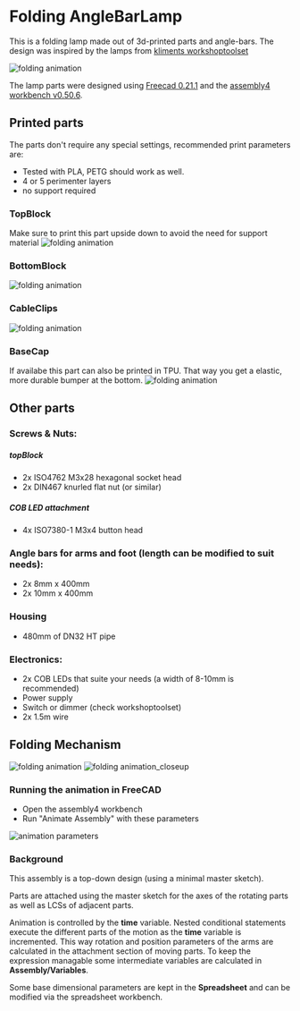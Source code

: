 # Folding AngleBarLamp

This is a folding lamp made out of 3d-printed parts and angle-bars. The design
was inspired by the lamps from 
[kliments workshoptoolset](https://github.com/kliment/workshoptoolset)

![folding animation](images/angleBarLamp.png "")

The lamp parts were designed using [Freecad 0.21.1](https://www.freecad.org/)
and the
[assembly4 workbench v0.50.6](https://github.com/Zolko-123/FreeCAD_Assembly4).

## Printed parts

The parts don't require any special settings, recommended print parameters are:

* Tested with PLA, PETG should work as well.
* 4 or 5 perimenter layers
* no support required

### TopBlock

Make sure to print this part upside down to avoid the need for support material
![folding animation](images/topBlock.png "TopBlock")

### BottomBlock
![folding animation](images/bottomBlock.png "BottomBlock")

### CableClips
![folding animation](images/cableClip.png "CableClip")

### BaseCap

If availabe this part can also be printed in TPU. That way you get a elastic,
more durable bumper at the bottom.
![folding animation](images/baseCap.png "baseCap")

## Other parts

### Screws & Nuts:
##### topBlock
  * 2x ISO4762 M3x28 hexagonal socket head
  * 2x DIN467 knurled flat nut (or similar)
      
##### COB LED attachment
  * 4x ISO7380-1 M3x4 button head

### Angle bars for arms and foot (length can be modified to suit needs):
  * 2x  8mm x 400mm
  * 2x 10mm x 400mm

### Housing
  * 480mm of DN32 HT pipe 

### Electronics:
  * 2x COB LEDs that suite your needs (a width of 8-10mm is recommended)
  * Power supply
  * Switch or dimmer (check workshoptoolset)
  * 2x 1.5m wire

## Folding Mechanism
![folding animation](images/foldingAnimation.gif "Folding mechanism")
![folding animation_closeup](images/foldingAnimationCloseup.gif "Folding mechanismCloseup")

### Running the animation in FreeCAD

* Open the assembly4 workbench
* Run "Animate Assembly" with these parameters

![animation parameters](images/animationParameters.png "")

### Background

This assembly is a top-down design (using a minimal master sketch).

Parts are attached using the master sketch for the axes of the rotating parts
as well as LCSs of adjacent parts.

Animation is controlled by the **time** variable. Nested conditional statements
execute the different parts of the motion as the **time** variable is
incremented. This way rotation and position parameters of the arms are
calculated in the attachment section of moving parts. To keep the expression
managable some intermediate variables are calculated in **Assembly/Variables**.

Some base dimensional parameters are kept in the **Spreadsheet** and can be
modified via the spreadsheet workbench.
